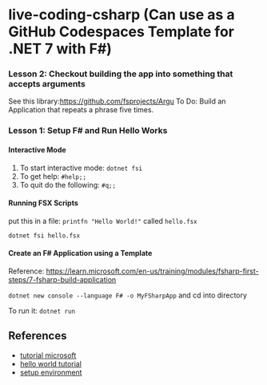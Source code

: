 
# live-coding-csharp (Can use as a GitHub Codespaces Template for .NET 7 with F#)

### Lesson 2:  Checkout building the app into something that accepts arguments

See this library:https://github.com/fsprojects/Argu
To Do:  Build an Application that repeats a phrase five times.

### Lesson 1:  Setup F# and Run Hello Works

#### Interactive Mode
1. To start interactive mode: `dotnet fsi`
2. To get help:  `#help;;`
3. To quit do the following:  `#q;;`

#### Running FSX Scripts

put this in a file: `printfn "Hello World!"` called `hello.fsx`

`dotnet fsi hello.fsx`

#### Create an F# Application using a Template

Reference: https://learn.microsoft.com/en-us/training/modules/fsharp-first-steps/7-fsharp-build-application

`dotnet new console --language F# -o MyFSharpApp` and cd into directory

To run it:  `dotnet run`




## References

* [tutorial microsoft](https://dotnet.microsoft.com/en-us/learn/fsharp)
* [hello world tutorial](https://dotnet.microsoft.com/en-us/learn/languages/fsharp-hello-world-tutorial/modify)
* [setup environment](https://learn.microsoft.com/en-us/training/modules/fsharp-first-steps/4-set-up-development-environment-exercise)
